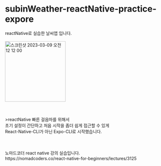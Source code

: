 # subinWeather-reactNative-practice-expore
reactNative로 실습한 날씨앱 입니다.
<br>
<br>
<img width="200" alt="스크린샷 2023-03-09 오전 12 12 00" src="https://user-images.githubusercontent.com/100771469/223751003-12a2f339-76f9-4439-b0b2-b93ec0dde0b3.png">

<br>
<br>
>reactNative 빠른 걸음마를 위해서<br>
초기 설정이 간단하고 처음 시작을 좀더 쉽게 접근할 수 있게<br>
React-Native-CLI가 아닌 Expo-CLI로 시작했습니다.<br>
<br>
<br>
<br>
노마드코더 react native 강의 실습입니다.<br>
https://nomadcoders.co/react-native-for-beginners/lectures/3125
